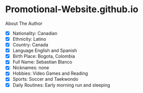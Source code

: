 # Promotional-Website.github.io
About The Author
- [x] Nationality: Canadian
- [x] Ethnicity: Latino
- [x] Country: Canada
- [x] Language English and Spanish
- [x] Birth Place: Bogota, Colombia
- [x] Full Name: Sebastian Blanco
- [x] Nicknames: none
- [x] Hobbies: Video Games and Reading
- [x] Sports: Soccer and Taekwondo
- [x] Daily Routines: Early morning run and sleeping